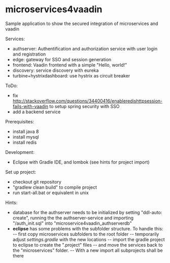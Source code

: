 # microservices4vaadin
Sample application to show the secured integration of microservices and vaadin

Services:
* authserver: Authentification and authorization service with user login and registration
* edge: gateway for SSO and session generation
* frontend: Vaadin frontend with a simple "Hello, world!"
* discovery: service discovery with eureka
* turbine+hystrixdashboard: use hystrix as circuit breaker

ToDo:
* fix http://stackoverflow.com/questions/34400416/enableredishttpsession-fails-with-vaadin to setup spring security with SSO
* add a backend service

Prerequisites:
* install java 8
* install mysql
* install redis

Development:
* Eclipse with Gradle IDE, and lombok (see hints for project import)

Set up project:
* checkout git repository
* "gradlew clean build" to compile project
* run start-all.bat or equivalent in unix

Hints:
* database for the authserver needs to be initialized by setting "ddl-auto: create", running the the authserver-service and importing "/auth_init.sql" into "microservice4vaadin_authserverdb"
* **eclipse** has some problems with the subfolder structure. To handle this:
-- first copy microservices subfolders to the root folder
-- temporarily adjust *settings.gradle* with the new locations
-- import the gradle project to eclipse to create the ".project" files
-- and move the services back to the "microservices" folder.
-- With a new import all subprojects shall be there
